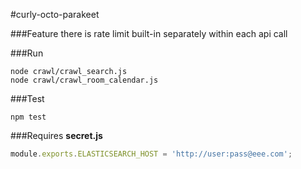 #curly-octo-parakeet

###Feature
there is rate limit built-in separately within each api call

###Run
```
node crawl/crawl_search.js
node crawl/crawl_room_calendar.js
```

###Test
```
npm test
```

###Requires
**secret.js**
```javascript
module.exports.ELASTICSEARCH_HOST = 'http://user:pass@eee.com';
```
